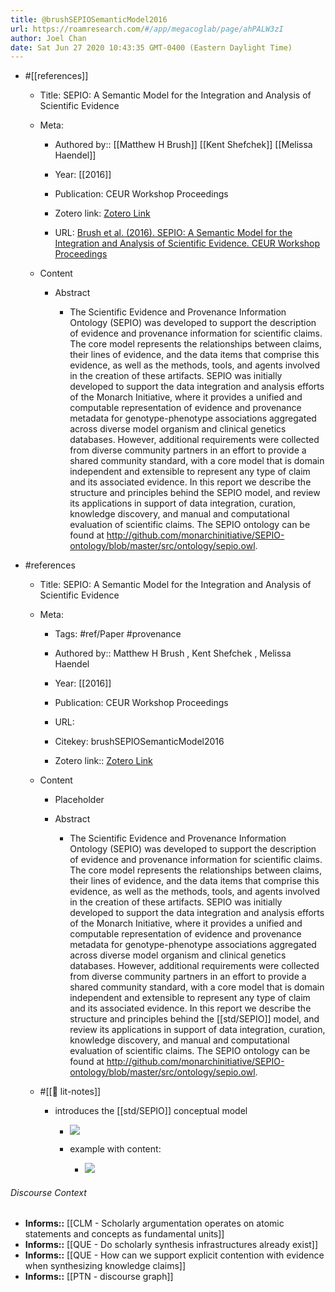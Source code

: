 ```yaml
---
title: @brushSEPIOSemanticModel2016
url: https://roamresearch.com/#/app/megacoglab/page/ahPALW3zI
author: Joel Chan
date: Sat Jun 27 2020 10:43:35 GMT-0400 (Eastern Daylight Time)
---
```


- #[[references]]

    - Title: SEPIO: A Semantic Model for the Integration and Analysis of Scientific Evidence

    - Meta:

        - Authored by:: [[Matthew H Brush]] [[Kent Shefchek]] [[Melissa Haendel]]

        - Year: [[2016]]

        - Publication: CEUR Workshop Proceedings

        - Zotero link: [Zotero Link](zotero://select/items/1_88XYTD3K)

        - URL: [Brush et al. (2016). SEPIO: A Semantic Model for the Integration and Analysis of Scientific Evidence. CEUR Workshop Proceedings](undefined)

    - Content

        - Abstract

            - The Scientific Evidence and Provenance Information Ontology (SEPIO) was developed to support the description of evidence and provenance information for scientific claims. The core model represents the relationships between claims, their lines of evidence, and the data items that comprise this evidence, as well as the methods, tools, and agents involved in the creation of these artifacts. SEPIO was initially developed to support the data integration and analysis efforts of the Monarch Initiative, where it provides a unified and computable representation of evidence and provenance metadata for genotype-phenotype associations aggregated across diverse model organism and clinical genetics databases. However, additional requirements were collected from diverse community partners in an effort to provide a shared community standard, with a core model that is domain independent and extensible to represent any type of claim and its associated evidence. In this report we describe the structure and principles behind the SEPIO model, and review its applications in support of data integration, curation, knowledge discovery, and manual and computational evaluation of scientific claims. The SEPIO ontology can be found at http://github.com/monarchinitiative/SEPIO-ontology/blob/master/src/ontology/sepio.owl.
- #references

    - Title: SEPIO: A Semantic Model for the Integration and Analysis of Scientific Evidence

    - Meta:

        - Tags: #ref/Paper #provenance

        - Authored by::  Matthew H Brush ,  Kent Shefchek ,  Melissa Haendel

        - Year: [[2016]]

        - Publication: CEUR Workshop Proceedings

        - URL:

        - Citekey: brushSEPIOSemanticModel2016

        - Zotero link:: [Zotero Link](zotero://select/items/1_88XYTD3K)

    - Content

        - Placeholder

        - Abstract

            - The Scientific Evidence and Provenance Information Ontology (SEPIO) was developed to support the description of evidence and provenance information for scientific claims. The core model represents the relationships between claims, their lines of evidence, and the data items that comprise this evidence, as well as the methods, tools, and agents involved in the creation of these artifacts. SEPIO was initially developed to support the data integration and analysis efforts of the Monarch Initiative, where it provides a unified and computable representation of evidence and provenance metadata for genotype-phenotype associations aggregated across diverse model organism and clinical genetics databases. However, additional requirements were collected from diverse community partners in an effort to provide a shared community standard, with a core model that is domain independent and extensible to represent any type of claim and its associated evidence. In this report we describe the structure and principles behind the [[std/SEPIO]] model, and review its applications in support of data integration, curation, knowledge discovery, and manual and computational evaluation of scientific claims. The SEPIO ontology can be found at http://github.com/monarchinitiative/SEPIO-ontology/blob/master/src/ontology/sepio.owl.

    - #[[📝 lit-notes]]

        - introduces the [[std/SEPIO]] conceptual model

            - ![](https://firebasestorage.googleapis.com/v0/b/firescript-577a2.appspot.com/o/imgs%2Fapp%2Fmegacoglab%2FqX6J3L1DL6.png?alt=media&token=63416388-3cc0-4941-aec7-85bec30c7ac9)

            - example with content:

                - ![](https://firebasestorage.googleapis.com/v0/b/firescript-577a2.appspot.com/o/imgs%2Fapp%2Fmegacoglab%2F_867Jyfnb7.png?alt=media&token=320443d1-bd51-47af-b503-3f0165c1a757)

###### Discourse Context

- **Informs::** [[CLM - Scholarly argumentation operates on atomic statements and concepts as fundamental units]]
- **Informs::** [[QUE - Do scholarly synthesis infrastructures already exist]]
- **Informs::** [[QUE - How can we support explicit contention with evidence when synthesizing knowledge claims]]
- **Informs::** [[PTN - discourse graph]]
